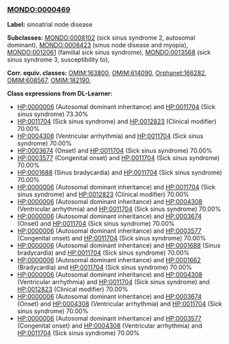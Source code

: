 
### [MONDO:0000469](http://purl.obolibrary.org/obo/MONDO_0000469)
**Label:** sinoatrial node disease

**Subclasses:** [MONDO:0008102](http://purl.obolibrary.org/obo/MONDO_0008102) (sick sinus syndrome 2, autosomal dominant), [MONDO:0008423](http://purl.obolibrary.org/obo/MONDO_0008423) (sinus node disease and myopia), [MONDO:0012061](http://purl.obolibrary.org/obo/MONDO_0012061) (familial sick sinus syndrome), [MONDO:0013568](http://purl.obolibrary.org/obo/MONDO_0013568) (sick sinus syndrome 3, susceptibility to), 

**Corr. equiv. classes:** [OMIM:163800](http://purl.obolibrary.org/obo/OMIM_163800), [OMIM:614090](http://purl.obolibrary.org/obo/OMIM_614090), [Orphanet:166282](http://www.orpha.net/ORDO/Orphanet_166282), [OMIM:608567](http://purl.obolibrary.org/obo/OMIM_608567), [OMIM:182190](http://purl.obolibrary.org/obo/OMIM_182190), 

**Class expressions from DL-Learner:**

- [HP:0000006](http://purl.obolibrary.org/obo/HP_0000006) (Autosomal dominant inheritance) and [HP:0011704](http://purl.obolibrary.org/obo/HP_0011704) (Sick sinus syndrome) 73.30%
- [HP:0011704](http://purl.obolibrary.org/obo/HP_0011704) (Sick sinus syndrome) and [HP:0012823](http://purl.obolibrary.org/obo/HP_0012823) (Clinical modifier) 70.00%
- [HP:0004308](http://purl.obolibrary.org/obo/HP_0004308) (Ventricular arrhythmia) and [HP:0011704](http://purl.obolibrary.org/obo/HP_0011704) (Sick sinus syndrome) 70.00%
- [HP:0003674](http://purl.obolibrary.org/obo/HP_0003674) (Onset) and [HP:0011704](http://purl.obolibrary.org/obo/HP_0011704) (Sick sinus syndrome) 70.00%
- [HP:0003577](http://purl.obolibrary.org/obo/HP_0003577) (Congenital onset) and [HP:0011704](http://purl.obolibrary.org/obo/HP_0011704) (Sick sinus syndrome) 70.00%
- [HP:0001688](http://purl.obolibrary.org/obo/HP_0001688) (Sinus bradycardia) and [HP:0011704](http://purl.obolibrary.org/obo/HP_0011704) (Sick sinus syndrome) 70.00%
- [HP:0000006](http://purl.obolibrary.org/obo/HP_0000006) (Autosomal dominant inheritance) and [HP:0011704](http://purl.obolibrary.org/obo/HP_0011704) (Sick sinus syndrome) and [HP:0012823](http://purl.obolibrary.org/obo/HP_0012823) (Clinical modifier) 70.00%
- [HP:0000006](http://purl.obolibrary.org/obo/HP_0000006) (Autosomal dominant inheritance) and [HP:0004308](http://purl.obolibrary.org/obo/HP_0004308) (Ventricular arrhythmia) and [HP:0011704](http://purl.obolibrary.org/obo/HP_0011704) (Sick sinus syndrome) 70.00%
- [HP:0000006](http://purl.obolibrary.org/obo/HP_0000006) (Autosomal dominant inheritance) and [HP:0003674](http://purl.obolibrary.org/obo/HP_0003674) (Onset) and [HP:0011704](http://purl.obolibrary.org/obo/HP_0011704) (Sick sinus syndrome) 70.00%
- [HP:0000006](http://purl.obolibrary.org/obo/HP_0000006) (Autosomal dominant inheritance) and [HP:0003577](http://purl.obolibrary.org/obo/HP_0003577) (Congenital onset) and [HP:0011704](http://purl.obolibrary.org/obo/HP_0011704) (Sick sinus syndrome) 70.00%
- [HP:0000006](http://purl.obolibrary.org/obo/HP_0000006) (Autosomal dominant inheritance) and [HP:0001688](http://purl.obolibrary.org/obo/HP_0001688) (Sinus bradycardia) and [HP:0011704](http://purl.obolibrary.org/obo/HP_0011704) (Sick sinus syndrome) 70.00%
- [HP:0000006](http://purl.obolibrary.org/obo/HP_0000006) (Autosomal dominant inheritance) and [HP:0001662](http://purl.obolibrary.org/obo/HP_0001662) (Bradycardia) and [HP:0011704](http://purl.obolibrary.org/obo/HP_0011704) (Sick sinus syndrome) 70.00%
- [HP:0000006](http://purl.obolibrary.org/obo/HP_0000006) (Autosomal dominant inheritance) and [HP:0004308](http://purl.obolibrary.org/obo/HP_0004308) (Ventricular arrhythmia) and [HP:0011704](http://purl.obolibrary.org/obo/HP_0011704) (Sick sinus syndrome) and [HP:0012823](http://purl.obolibrary.org/obo/HP_0012823) (Clinical modifier) 70.00%
- [HP:0000006](http://purl.obolibrary.org/obo/HP_0000006) (Autosomal dominant inheritance) and [HP:0003674](http://purl.obolibrary.org/obo/HP_0003674) (Onset) and [HP:0004308](http://purl.obolibrary.org/obo/HP_0004308) (Ventricular arrhythmia) and [HP:0011704](http://purl.obolibrary.org/obo/HP_0011704) (Sick sinus syndrome) 70.00%
- [HP:0000006](http://purl.obolibrary.org/obo/HP_0000006) (Autosomal dominant inheritance) and [HP:0003577](http://purl.obolibrary.org/obo/HP_0003577) (Congenital onset) and [HP:0004308](http://purl.obolibrary.org/obo/HP_0004308) (Ventricular arrhythmia) and [HP:0011704](http://purl.obolibrary.org/obo/HP_0011704) (Sick sinus syndrome) 70.00%


